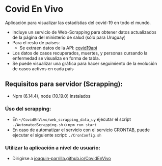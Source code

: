 # Covid En Vivo

Aplicación para visualizar las estadístias del covid-19 en todo el mundo.

- Incluye un servicio de Web-Scrapping para obtener datos actualizados de la página del ministerio de salud (sólo para Uruguay)
- Para el resto de países:
	- Se extraen datos de la API: [covid19api](https://covid19api.com)
- Los datos de casos recuperados, muertes, y personas cursando la enfermedad se visualiza en forma de tabla.
- Se puede visualizar una gráfica para hacer seguimiento de la evolución de casos activos en cada país

## Requisitos para servidor (Scrapping):
- Npm (6.14.4), node (10.19.0) instalados

### Úso del scrapping:
- En `~/CovidEnVivo/web_scrapping_data_uy` ejecutar el script `./AutomatedScrapping.sh` o `npm run start`
- En caso de automatizar el servicio con el servicio CRONTAB, puede ejecutar el siguiente script: `./CronConfig.sh`

### Utilizar la aplicación a nivel de usuario:
- Dirigirse a [joaquin-parrilla.github.io/CovidEnVivo](https://joaquin-parrilla.github.io/CovidEnVivo)

